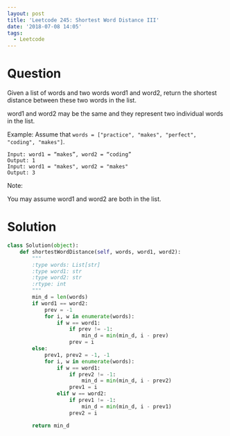 ```yaml
---
layout: post
title: 'Leetcode 245: Shortest Word Distance III'
date: '2018-07-08 14:05'
tags:
  - Leetcode
---
```


# Question
Given a list of words and two words word1 and word2, return the shortest distance between these two words in the list.

word1 and word2 may be the same and they represent two individual words in the list.

Example:
Assume that `words = ["practice", "makes", "perfect", "coding", "makes"]`.

```
Input: word1 = “makes”, word2 = “coding”
Output: 1
Input: word1 = "makes", word2 = "makes"
Output: 3
```

Note:

You may assume word1 and word2 are both in the list.

# Solution
```python
class Solution(object):
    def shortestWordDistance(self, words, word1, word2):
        """
        :type words: List[str]
        :type word1: str
        :type word2: str
        :rtype: int
        """
        min_d = len(words)
        if word1 == word2:
            prev = -1
            for i, w in enumerate(words):
                if w == word1:
                    if prev != -1:
                        min_d = min(min_d, i - prev)
                    prev = i
        else:
            prev1, prev2 = -1, -1
            for i, w in enumerate(words):
                if w == word1:
                    if prev2 != -1:
                        min_d = min(min_d, i - prev2)
                    prev1 = i
                elif w == word2:
                    if prev1 != -1:
                        min_d = min(min_d, i - prev1)
                    prev2 = i

        return min_d
```
